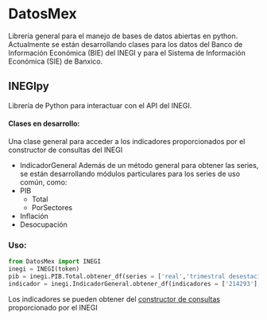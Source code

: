 # DatosMex
Librería general para el manejo de bases de datos abiertas en python.
Actualmente se están desarrollando clases para los datos del Banco de Información Económica (BIE) del INEGI y para el Sistema de Información Económica (SIE) de Banxico.

## INEGIpy
Librería de Python para interactuar con el API del INEGI.

#### Clases en desarrollo:
Una clase general para acceder a los indicadores proporcionados por el constructor de consultas del INEGI
* IndicadorGeneral
Además de un método general para obtener las series, se están desarrollando módulos particulares para los series de uso común, como:
* PIB
  * Total
  * PorSectores
* Inflación
* Desocupación

### Uso:
```python
from DatosMex import INEGI
inegi = INEGI(token)
pib = inegi.PIB.Total.obtener_df(series = ['real','trimestral desestacionalizada'], inicio = '2000', fin = '2019')
indicador = inegi.IndicadorGeneral.obtener_df(indicadores = ['214293'], bancos = ['BIE']) 
```
Los indicadores se pueden obtener del [constructor de consultas](https://www.inegi.org.mx/servicios/api_indicadores.html) proporcionado por el INEGI 



